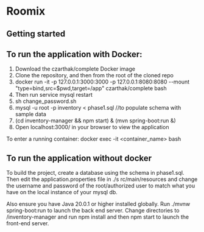# Roomix

## Getting started

## To run the application with Docker:

1. Download the czarthak/complete Docker image
2. Clone the repository, and then from the root of the cloned repo
2. docker run -it -p 127.0.0.1:3000:3000 -p 127.0.0.1:8080:8080 --mount "type=bind,src=$pwd,target=/app" czarthak/complete bash
3. Then run service mysql restart 
4. sh change_password.sh
5. mysql -u root -p inventory < phase1.sql //to populate schema with sample data
6. (cd inventory-manager && npm start) & (mvn spring-boot:run &)
7. Open localhost:3000/ in your browser to view the application

To enter a running container:
docker exec -it <container_name> bash



## To run the application without docker 
To build the project, create a database using the schema in phase1.sql. Then edit the application.properties file in ./s rc/main/resources and change the username and password of the root/authorized user to match what you have on the local instance of your mysql db.

Also ensure you have Java 20.0.1 or higher installed globally. Run ./mvnw spring-boot:run to launch the back end server. 
Change directories to /inventory-manager and run npm install and then npm start to launch the front-end server. 
